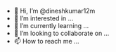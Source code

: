 - 👋 Hi, I’m @dineshkumar12m
- 👀 I’m interested in ...
- 🌱 I’m currently learning ...
- 💞️ I’m looking to collaborate on ...
- 📫 How to reach me ...

<!---
dineshkumar12m/dineshkumar12m is a ✨ special ✨ repository because its `README.md` (this file) appears on your GitHub profile.
You can click the Preview link to take a look at your changes.
--->
